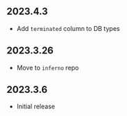 ## 2023.4.3
* Add `terminated` column to DB types

## 2023.3.26
* Move to `inferno` repo

## 2023.3.6
* Initial release
